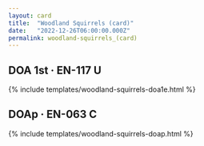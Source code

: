 ```yaml
---
layout: card
title:  "Woodland Squirrels (card)"
date:   "2022-12-26T06:00:00.000Z"
permalink: woodland-squirrels_(card)
---
```


## DOA 1st &middot; EN-117 U

{% include templates/woodland-squirrels-doa1e.html %}


## DOAp &middot; EN-063 C

{% include templates/woodland-squirrels-doap.html %}
